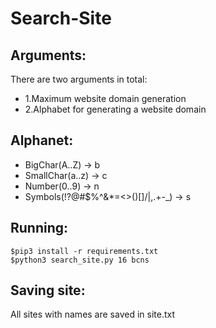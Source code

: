 # Search-Site

## Arguments:

There are two arguments in total:
* 1.Maximum website domain generation
* 2.Alphabet for generating a website domain

## Alphanet:
* BigChar(A..Z) -> b 
* SmallChar(a..z) -> c
* Number(0..9) -> n
* Symbols(!?@#$%^&*=<>()[]/|,.+-_) -> s

## Running:

```
$pip3 install -r requirements.txt
$python3 search_site.py 16 bcns
```

## Saving site:

All sites with names are saved in site.txt
